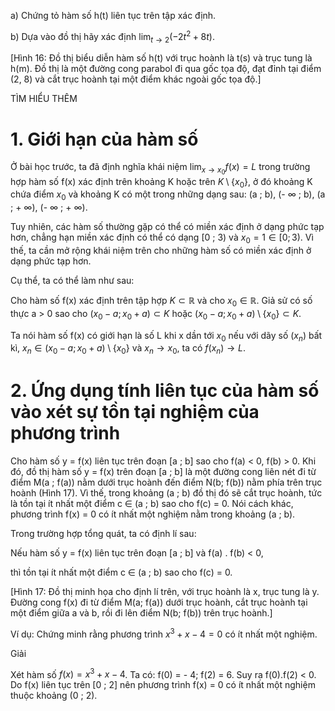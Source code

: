 a) Chứng tỏ hàm số h(t) liên tục trên tập xác định.

b) Dựa vào đồ thị hãy xác định $\lim_{t \to 2} (-2t^2 + 8t)$.

[Hình 16: Đồ thị biểu diễn hàm số h(t) với trục hoành là t(s) và trục tung là h(m). Đồ thị là một đường cong parabol đi qua gốc tọa độ, đạt đỉnh tại điểm (2, 8) và cắt trục hoành tại một điểm khác ngoài gốc tọa độ.]

TÌM HIỂU THÊM

# 1. Giới hạn của hàm số

Ở bài học trước, ta đã định nghĩa khái niệm $\lim_{x \to x_0} f(x) = L$ trong trường hợp hàm số f(x) xác định trên khoảng K hoặc trên $K \setminus \{x_0\}$, ở đó khoảng K chứa điểm $x_0$ và khoảng K có một trong những dạng sau: (a ; b), (- ∞ ; b), (a ; + ∞), (- ∞ ; + ∞).

Tuy nhiên, các hàm số thường gặp có thể có miền xác định ở dạng phức tạp hơn, chẳng hạn miền xác định có thể có dạng [0 ; 3) và $x_0 = 1 \in [0; 3)$. Vì thế, ta cần mở rộng khái niệm trên cho những hàm số có miền xác định ở dạng phức tạp hơn.

Cụ thể, ta có thể làm như sau:

Cho hàm số f(x) xác định trên tập hợp $K \subset \mathbb{R}$ và cho $x_0 \in \mathbb{R}$. Giả sử có số thực a > 0 sao cho $(x_0 - a; x_0 + a) \subset K$ hoặc $(x_0 - a; x_0 + a) \setminus \{x_0\} \subset K$.

Ta nói hàm số f(x) có giới hạn là số L khi x dần tới $x_0$ nếu với dãy số $(x_n)$ bất kì, $x_n \in (x_0 - a; x_0 + a) \setminus \{x_0\}$ và $x_n \to x_0$, ta có $f(x_n) \to L$.

# 2. Ứng dụng tính liên tục của hàm số vào xét sự tồn tại nghiệm của phương trình

Cho hàm số y = f(x) liên tục trên đoạn [a ; b] sao cho f(a) < 0, f(b) > 0. Khi đó, đồ thị hàm số y = f(x) trên đoạn [a ; b] là một đường cong liên nét đi từ điểm M(a ; f(a)) nằm dưới trục hoành đến điểm N(b; f(b)) nằm phía trên trục hoành (Hình 17). Vì thế, trong khoảng (a ; b) đồ thị đó sẽ cắt trục hoành, tức là tồn tại ít nhất một điểm c ∈ (a ; b) sao cho f(c) = 0. Nói cách khác, phương trình f(x) = 0 có ít nhất một nghiệm nằm trong khoảng (a ; b).

Trong trường hợp tổng quát, ta có định lí sau:

Nếu hàm số y = f(x) liên tục trên đoạn [a ; b] và f(a) . f(b) < 0,

thì tồn tại ít nhất một điểm c ∈ (a ; b) sao cho f(c) = 0.

[Hình 17: Đồ thị minh họa cho định lí trên, với trục hoành là x, trục tung là y. Đường cong f(x) đi từ điểm M(a; f(a)) dưới trục hoành, cắt trục hoành tại một điểm giữa a và b, rồi đi lên điểm N(b; f(b)) trên trục hoành.]

Ví dụ: Chứng minh rằng phương trình $x^3 + x - 4 = 0$ có ít nhất một nghiệm.

Giải

Xét hàm số $f(x) = x^3 + x - 4$. Ta có: f(0) = - 4; f(2) = 6. Suy ra f(0).f(2) < 0. Do f(x) liên tục trên [0 ; 2] nên phương trình f(x) = 0 có ít nhất một nghiệm thuộc khoảng (0 ; 2).